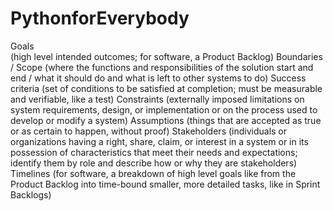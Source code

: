 # PythonforEverybody
Goals </br>(high level intended outcomes; for software, a Product Backlog)
Boundaries / Scope (where the functions and responsibilities of the solution start and end / what it should do and what is left to other systems to do)
Success criteria (set of conditions to be satisfied at completion; must be measurable and verifiable, like a test)
Constraints (externally imposed limitations on system requirements, design, or implementation or on the process used to develop or modify a system)
Assumptions (things that are accepted as true or as certain to happen, without proof)
Stakeholders (individuals or organizations having a right, share, claim, or interest in a system or in its possession of characteristics that meet their needs and expectations; identify them by role and describe how or why they are stakeholders)
Timelines (for software, a breakdown of high level goals like from the Product Backlog into time-bound smaller, more detailed tasks, like in Sprint Backlogs)
